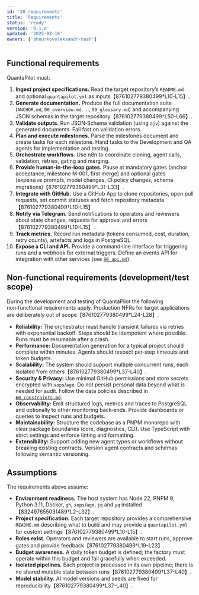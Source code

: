 ```yaml
---
id: '20_requirements'
title: 'Requirements'
status: 'ready'
version: '0.1.0'
updated: '2025-08-18'
owners: ['shnurkovoleksandr-hash']
---
```


## Functional requirements

QuantaPilot must:

1. **Ingest project specifications.** Read the target repository’s `README.md` and optional `quantapilot.yml` as inputs【876102779380499†L10-L15】.
2. **Generate documentation.** Produce the full documentation suite (`ANCHOR.md`, `00_overview.md`, …, `99_glossary.md`) and accompanying JSON schemas in the target repository【876102779380499†L50-L66】.
3. **Validate outputs.** Run JSON‑Schema validation (using `ajv`) against the generated documents. Fail fast on validation errors.
4. **Plan and execute milestones.** Parse the milestones document and create tasks for each milestone. Hand tasks to the Development and QA agents for implementation and testing.
5. **Orchestrate workflows.** Use n8n to coordinate cloning, agent calls, validation, retries, gating and merging.
6. **Provide human‑in‑the‑loop gates.** Pause at mandatory gates (anchor acceptance, milestone M‑001, first merge) and optional gates (expensive prompts, model changes, CI policy changes, schema migrations)【876102779380499†L31-L33】.
7. **Integrate with GitHub.** Use a GitHub App to clone repositories, open pull requests, set commit statuses and fetch repository metadata.【876102779380499†L10-L15】
8. **Notify via Telegram.** Send notifications to operators and reviewers about state changes, requests for approval and errors【876102779380499†L10-L15】.
9. **Track metrics.** Record run metadata (tokens consumed, cost, duration, retry counts), artefacts and logs in PostgreSQL.
10. **Expose a CLI and API.** Provide a command‑line interface for triggering runs and a webhook for external triggers. Define an events API for integration with other services (see [`90_api.md`](90_api.md)).

## Non‑functional requirements (development/test scope)

During the development and testing of QuantaPilot the following non‑functional requirements apply. Production NFRs for target applications are deliberately out of scope【876102779380499†L24-L28】.

- **Reliability:** The orchestrator must handle transient failures via retries with exponential backoff. Steps should be idempotent where possible. Runs must be resumable after a crash.
- **Performance:** Documentation generation for a typical project should complete within minutes. Agents should respect per‑step timeouts and token budgets.
- **Scalability:** The system should support multiple concurrent runs, each isolated from others【876102779380499†L37-L40】.
- **Security & Privacy:** Use minimal GitHub permissions and store secrets encrypted with `sops`/`age`. Do not persist personal data beyond what is needed for audit. Follow the data policies described in [`60_constraints.md`](60_constraints.md).
- **Observability:** Emit structured logs, metrics and traces to PostgreSQL and optionally to other monitoring back‑ends. Provide dashboards or queries to inspect runs and budgets.
- **Maintainability:** Structure the codebase as a PNPM monorepo with clear package boundaries (core, diagnostics, CLI). Use TypeScript with strict settings and enforce linting and formatting.
- **Extensibility:** Support adding new agent types or workflows without breaking existing contracts. Version agent contracts and schemas following semantic versioning.

## Assumptions

The requirements above assume:

- **Environment readiness.** The host system has Node 22, PNPM 9, Python 3.11, Docker, `gh`, `sops`/`age`, `jq` and `yq` installed【832497655031489†L2-L32】.
- **Project specification.** Each target repository provides a comprehensive `README.md` describing what to build and may provide a `quantapilot.yml` for custom settings【876102779380499†L10-L15】.
- **Roles exist.** Operators and reviewers are available to start runs, approve gates and provide feedback【876102779380499†L19-L23】.
- **Budget awareness.** A daily token budget is defined; the factory must operate within this budget and fail gracefully when exceeded.
- **Isolated pipelines.** Each project is processed in its own pipeline; there is no shared mutable state between runs【876102779380499†L37-L40】.
- **Model stability.** AI model versions and seeds are fixed for reproducibility【876102779380499†L37-L40】.
